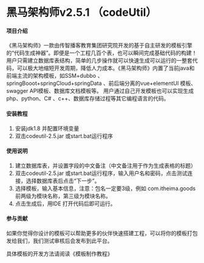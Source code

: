 # 黑马架构师v2.5.1 （codeUtil）

#### 项目介绍
​	《黑马架构师》一款由传智播客教育集团研究院开发的基于自主研发的模板引擎的“代码生成神器”。即便是一个工程几百个表，也可以瞬间完成基础代码的构建！用户只需建立数据库表结构，简单的几步操作就可以快速生成可以运行的一整套代码，可以极大地缩短开发周期，降低人力成本。《黑马架构师》内置了当前java和前端主流的架构模板，如SSM+dubbo  、springBooot+springCloud+springData 、前后端分离的vue+elementUI 模板、swagger API模板、数据库文档模板等。 用户通过自己开发模板也可以实现生成php、python、C# 、c++、数据库存储过程等其它编程语言的代码。


#### 安装教程

1. 安装jdk1.8 并配置环境变量
2. 双击codeutil-2.5.jar 或start.bat运行程序

#### 使用说明

1. 建立数据库表，并设置字段的中文备注（中文备注用于作为生成表格的标题）
2. 双击codeutil-2.5.jar 或start.bat运行程序，输入用户名和密码，点击测试连接，选择数据库表后点击“下一步”。
3. 选择模板，输入基本信息，注意：包名一定要3级，例如 com.itheima.goods  前两级为模块名称，第三级为模块名称。
4. 点击生成后，用IDE 打开代码后即可运行。

#### 参与贡献

如果你觉得你设计的模板可以帮助更多的伙伴快速搭建工程，可以将你的模板打包发给我们，我们测试审核后会发布到此平台。

具体模板的开发方法请阅读《模板制作教程》